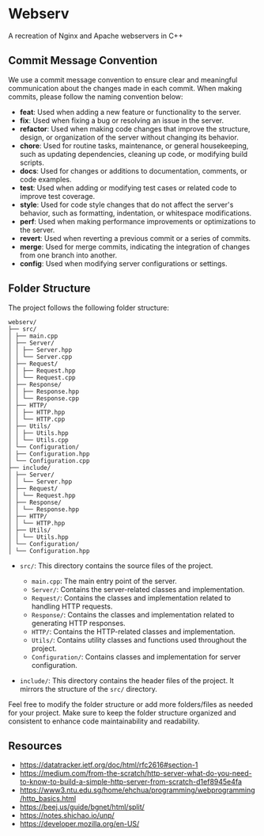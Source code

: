 # Webserv

A recreation of Nginx and Apache webservers in C++

## Commit Message Convention

We use a commit message convention to ensure clear and meaningful communication about the changes made in each commit. When making commits, please follow the naming convention below:

- **feat**: Used when adding a new feature or functionality to the server.
- **fix**: Used when fixing a bug or resolving an issue in the server.
- **refactor**: Used when making code changes that improve the structure, design, or organization of the server without changing its behavior.
- **chore**: Used for routine tasks, maintenance, or general housekeeping, such as updating dependencies, cleaning up code, or modifying build scripts.
- **docs**: Used for changes or additions to documentation, comments, or code examples.
- **test**: Used when adding or modifying test cases or related code to improve test coverage.
- **style**: Used for code style changes that do not affect the server's behavior, such as formatting, indentation, or whitespace modifications.
- **perf**: Used when making performance improvements or optimizations to the server.
- **revert**: Used when reverting a previous commit or a series of commits.
- **merge**: Used for merge commits, indicating the integration of changes from one branch into another.
- **config**: Used when modifying server configurations or settings.

## Folder Structure

The project follows the following folder structure:
```
webserv/
├── src/
│ ├── main.cpp
│ ├── Server/
│ │ ├── Server.hpp
│ │ └── Server.cpp
│ ├── Request/
│ │ ├── Request.hpp
│ │ └── Request.cpp
│ ├── Response/
│ │ ├── Response.hpp
│ │ └── Response.cpp
│ ├── HTTP/
│ │ ├── HTTP.hpp
│ │ └── HTTP.cpp
│ ├── Utils/
│ │ ├── Utils.hpp
│ │ └── Utils.cpp
│ └── Configuration/
│ ├── Configuration.hpp
│ └── Configuration.cpp
├── include/
│ ├── Server/
│ │ └── Server.hpp
│ ├── Request/
│ │ └── Request.hpp
│ ├── Response/
│ │ └── Response.hpp
│ ├── HTTP/
│ │ └── HTTP.hpp
│ ├── Utils/
│ │ └── Utils.hpp
│ └── Configuration/
│ └── Configuration.hpp
```

- `src/`: This directory contains the source files of the project.
  - `main.cpp`: The main entry point of the server.
  - `Server/`: Contains the server-related classes and implementation.
  - `Request/`: Contains the classes and implementation related to handling HTTP requests.
  - `Response/`: Contains the classes and implementation related to generating HTTP responses.
  - `HTTP/`: Contains the HTTP-related classes and implementation.
  - `Utils/`: Contains utility classes and functions used throughout the project.
  - `Configuration/`: Contains classes and implementation for server configuration.

- `include/`: This directory contains the header files of the project. It mirrors the structure of the `src/` directory.

Feel free to modify the folder structure or add more folders/files as needed for your project. Make sure to keep the folder structure organized and consistent to enhance code maintainability and readability.

## Resources

- https://datatracker.ietf.org/doc/html/rfc2616#section-1
- https://medium.com/from-the-scratch/http-server-what-do-you-need-to-know-to-build-a-simple-http-server-from-scratch-d1ef8945e4fa
- https://www3.ntu.edu.sg/home/ehchua/programming/webprogramming/http_basics.html
- https://beej.us/guide/bgnet/html/split/
- https://notes.shichao.io/unp/
- https://developer.mozilla.org/en-US/
